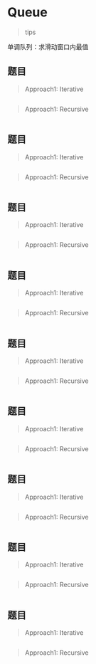 # Queue

> tips

单调队列：求滑动窗口内最值


## 题目

> Approach1: Iterative

```c++

```

> Approach1: Recursive

```c++

```



## 题目

> Approach1: Iterative

```c++

```

> Approach1: Recursive

```c++

```



## 题目

> Approach1: Iterative

```c++

```

> Approach1: Recursive

```c++

```



## 题目

> Approach1: Iterative

```c++

```

> Approach1: Recursive

```c++

```



## 题目

> Approach1: Iterative

```c++

```

> Approach1: Recursive

```c++

```



## 题目

> Approach1: Iterative

```c++

```

> Approach1: Recursive

```c++

```



## 题目

> Approach1: Iterative

```c++

```

> Approach1: Recursive

```c++

```



## 题目

> Approach1: Iterative

```c++

```

> Approach1: Recursive

```c++

```



## 题目

> Approach1: Iterative

```c++

```

> Approach1: Recursive

```c++

```


